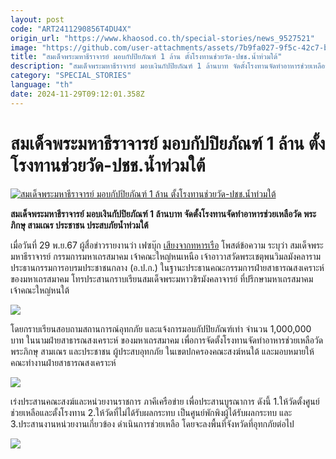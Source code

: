 ```yaml
---
layout: post
code: "ART2411290856T4DU4X"
origin_url: "https://www.khaosod.co.th/special-stories/news_9527521"
image: "https://github.com/user-attachments/assets/7b9fa027-9f5c-42c7-bb04-7fb705c83150"
title: "สมเด็จพระมหาธีราจารย์ มอบกัปปิยภัณฑ์ 1 ล้าน ตั้งโรงทานช่วยวัด-ปชช.น้ำท่วมใต้"
description: "สมเด็จพระมหาธีราจารย์ มอบเงินกัปปิยภัณฑ์ 1 ล้านบาท จัดตั้งโรงทานจัดทำอาหารช่วยเหลือวัด พระภิกษุ สามเณร ประชาชน ประสบภัยน้ำท่วมใต้"
category: "SPECIAL_STORIES"
language: "th"
date: 2024-11-29T09:12:01.358Z
---
```


# สมเด็จพระมหาธีราจารย์ มอบกัปปิยภัณฑ์ 1 ล้าน ตั้งโรงทานช่วยวัด-ปชช.น้ำท่วมใต้

[![สมเด็จพระมหาธีราจารย์ มอบกัปปิยภัณฑ์ 1 ล้าน ตั้งโรงทานช่วยวัด-ปชช.น้ำท่วมใต้](https://www.khaosod.co.th/wpapp/uploads/2024/11/money-4.jpg "สมเด็จพระมหาธีราจารย์ มอบกัปปิยภัณฑ์ 1 ล้าน ตั้งโรงทานช่วยวัด-ปชช.น้ำท่วมใต้")](https://www.khaosod.co.th/wpapp/uploads/2024/11/money-4.jpg)

**สมเด็จพระมหาธีราจารย์ มอบเงินกัปปิยภัณฑ์ 1 ล้านบาท จัดตั้งโรงทานจัดทำอาหารช่วยเหลือวัด พระภิกษุ สามเณร ประชาชน ประสบภัยน้ำท่วมใต้**

เมื่อวันที่ 29 พ.ย.67 ผู้สื่อข่าวรายงานว่า เฟซบุ๊ก [เสียงจากทหารเรือ](https://www.facebook.com/navyradiobroadcasting/?locale=th_TH) โพสต์ข้อความ ระบุว่า สมเด็จพระมหาธีราจารย์ กรรมการมหาเถรสมาคม เจ้าคณะใหญ่หนเหนือ เจ้าอาวาสวัดพระเชตุพนวิมลมังคลาราม ประธานกรรมการอบรมประชาชนกลาง (อ.ป.ก.) ในฐานะประธานคณะกรรมการฝ่ายสาธารณสงเคราะห์ ของมหาเถรสมาคม โทรประสานกราบเรียนสมเด็จพระมหาวชิรมังคลาจารย์ ที่ปรึกษามหาเถรสมาคม เจ้าคณะใหญ่หนใต้

[![](https://www.khaosod.co.th/wpapp/uploads/2024/11/S__67084527-460x696.jpg)](https://www.khaosod.co.th/wpapp/uploads/2024/11/S__67084527.jpg)

โดยกราบเรียนสอบถามสถานการณ์อุทกภัย และแจ้งการมอบกัปปิยภัณฑ์เท่า จำนวน 1,000,000 บาท ในนามฝ่ายสาธารณสงเคราะห์ ของมหาเถรสมาคม เพื่อการจัดตั้งโรงทานจัดทำอาหารช่วยเหลือวัด พระภิกษุ สามเณร และประชาชน ผู้ประสบอุทกภัย ในเขตปกครองคณะสงฆ์หนใต้ และมอบหมายให้คณะทำงานฝ่ายสาธารณสงเคราะห์

[![](https://www.khaosod.co.th/wpapp/uploads/2024/11/468011500_587158853837551_9111721177869522416_n-696x464.jpg)](https://www.khaosod.co.th/wpapp/uploads/2024/11/468011500_587158853837551_9111721177869522416_n.jpg)

เร่งประสานคณะสงฆ์และหน่วยงานราชการ ภาคีเครือข่าย เพื่อประสานบูรณาการ ดังนี้ 1.ให้วัดตั้งศูนย์ช่วยเหลือและตั้งโรงทาน 2.ให้วัดที่ไม่ได้รับผลกระทบ เป็นศูนย์พักพิงผู้ได้รับผลกระทบ และ 3.ประสานงานหน่วยงานเกี่ยวข้อง ดำเนินการช่วยเหลือ โดยจะลงพื้นที่จังหวัดที่อุทกภัยต่อไป

[![](https://www.khaosod.co.th/wpapp/uploads/2024/11/IMG_1675-1-696x522.jpeg)](https://www.khaosod.co.th/wpapp/uploads/2024/11/IMG_1675-1.jpeg)